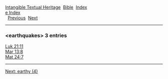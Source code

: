 [Intangible Textual Heritage](../../index)  [Bible](../index) 
[Index](index)   
[e Index](_e_)  
  [Previous](c03476)  [Next](c03478) 

------------------------------------------------------------------------

### &lt;earthquakes&gt; 3 entries

[Luk 21:11](../kjv/luk021.htm#011)  
[Mar 13:8](../kjv/mar013.htm#008)  
[Mat 24:7](../kjv/mat024.htm#007)  

------------------------------------------------------------------------

[Next: earthy (4)](c03478)
